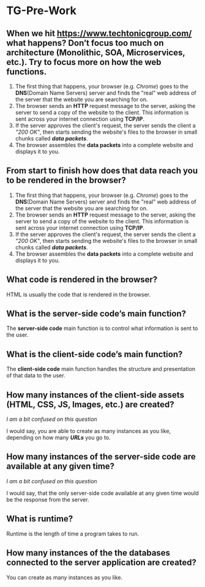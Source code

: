 # TG-Pre-Work

## When we hit https://www.techtonicgroup.com/ what happens? Don’t focus too much on architecture (Monolithic, SOA, Microservices, etc.). Try to focus more on how the web functions.

1. The first thing that happens,  your browser (e.g. *Chrome*) goes to the **DNS**(Domain Name Servers) server and finds the "real" web address of the server that the website you are searching for on.
2. The browser sends an **HTTP** request message to the server, asking the server to send a copy of the website to the client. This information is sent across your internet connection using **TCP/IP**.
3. If the server approves the client's request, the server sends the client a *"200 OK"*, then starts sending the website's files to the browser in small chunks called ***data packets***.
4. The browser assembles the **data packets** into a complete website and displays it to you.

## From start to finish how does that data reach you to be rendered in the browser?

1. The first thing that happens,  your browser (e.g. *Chrome*) goes to the **DNS**(Domain Name Servers) server and finds the "real" web address of the server that the website you are searching for on.
2. The browser sends an **HTTP** request message to the server, asking the server to send a copy of the website to the client. This information is sent across your internet connection using **TCP/IP**.
3. If the server approves the client's request, the server sends the client a *"200 OK"*, then starts sending the website's files to the browser in small chunks called ***data packets***.
4. The browser assembles the **data packets** into a complete website and displays it to you.

## What code is rendered in the browser?

HTML is usually the code that is rendered in the browser.

## What is the server-side code’s main function?

The **server-side code** main function is to control what information is sent to the user.

## What is the client-side code’s main function?

The **client-side code** main function handles the structure and presentation of that data to the user.

## How many instances of the client-side assets (HTML, CSS, JS, Images, etc.) are created?
*I am a bit confused on this question*

I would say, you are able to create as many instances as you like, depending on how many ***URLs*** you go to.

## How many instances of the server-side code are available at any given time?
*I am a bit confused on this question*

I would say, that the only server-side code available at any given time would be the response from the server.

## What is runtime?

Runtime is the length of time a program takes to run.

## How many instances of the the databases connected to the server application are created?

You can create as many instances as you like.  
